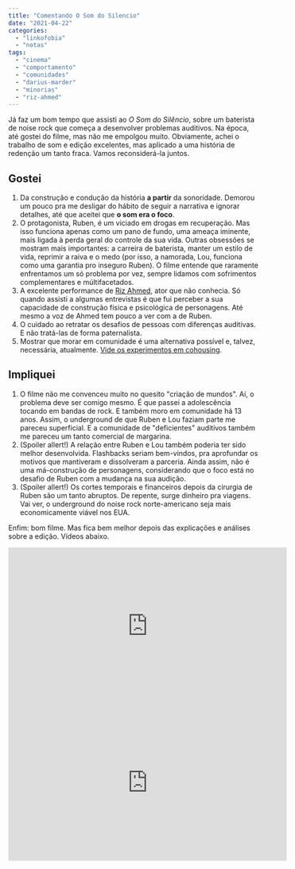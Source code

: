 ```yaml
---
title: "Comentando O Som do Silencio"
date: "2021-04-22"
categories: 
  - "linkofobia"
  - "notas"
tags: 
  - "cinema"
  - "comportamento"
  - "comunidades"
  - "darius-marder"
  - "minorias"
  - "riz-ahmed"
---
```


Já faz um bom tempo que assisti ao _O Som do Silêncio_, sobre um baterista de noise rock que começa a desenvolver problemas auditivos. Na época, até gostei do filme, mas não me empolgou muito. Obviamente, achei o trabalho de som e edição excelentes, mas aplicado a uma história de redenção um tanto fraca. Vamos reconsiderá-la juntos.

## Gostei

1. Da construção e condução da história **a partir** da sonoridade. Demorou um pouco pra me desligar do hábito de seguir a narrativa e ignorar detalhes, até que aceitei que **o som era o foco**.
2. O protagonista, Ruben, é um viciado em drogas em recuperação. Mas isso funciona apenas como um pano de fundo, uma ameaça iminente, mais ligada à perda geral do controle da sua vida. Outras obsessões se mostram mais importantes: a carreira de baterista, manter um estilo de vida, reprimir a raiva e o medo (por isso, a namorada, Lou, funciona como uma garantia pro inseguro Ruben). O filme entende que raramente enfrentamos um só problema por vez, sempre lidamos com sofrimentos complementares e múltifacetados.
3. A excelente performance de [Riz Ahmed](https://en.wikipedia.org/wiki/Riz_Ahmed), ator que não conhecia. Só quando assisti a algumas entrevistas é que fui perceber a sua capacidade de construção física e psicológica de personagens. Até mesmo a voz de Ahmed tem pouco a ver com a de Ruben.
4. O cuidado ao retratar os desafios de pessoas com diferenças auditivas. E não tratá-las de forma paternalista.
5. Mostrar que morar em comunidade é uma alternativa possível e, talvez, necessária, atualmente. [Vide os experimentos em cohousing](https://www.communityledhomes.org.uk/what-cohousing).

## Impliquei

1. O filme não me convenceu muito no quesito "criação de mundos". Aí, o problema deve ser comigo mesmo. É que passei a adolescência tocando em bandas de rock. E também moro em comunidade há 13 anos. Assim, o underground de que Ruben e Lou faziam parte me pareceu superficial. E a comunidade de "deficientes" auditivos também me pareceu um tanto comercial de margarina.
2. (Spoiler allert!) A relação entre Ruben e Lou também poderia ter sido melhor desenvolvida. Flashbacks seriam bem-vindos, pra aprofundar os motivos que mantiveram e dissolveram a parceria. Ainda assim, não é uma má-construção de personagens, considerando que o foco está no desafio de Ruben com a mudança na sua audição.
3. (Spoiler allert!) Os cortes temporais e financeiros depois da cirurgia de Ruben são um tanto abruptos. De repente, surge dinheiro pra viagens. Vai ver, o underground do noise rock norte-americano seja mais economicamente viável nos EUA.

Enfim: bom filme. Mas fica bem melhor depois das explicações e análises sobre a edição. Vídeos abaixo.

<iframe width="560" height="315" src="https://www.youtube.com/embed/Hqz5rrCHClg" title="YouTube video player" frameborder="0" allow="accelerometer; autoplay; clipboard-write; encrypted-media; gyroscope; picture-in-picture" allowfullscreen></iframe>

<iframe width="560" height="315" src="https://www.youtube.com/embed/zISae0lS2LM" title="YouTube video player" frameborder="0" allow="accelerometer; autoplay; clipboard-write; encrypted-media; gyroscope; picture-in-picture" allowfullscreen></iframe>
